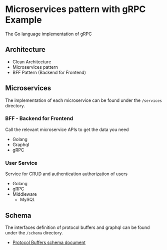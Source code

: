 # Microservices pattern with gRPC Example
The Go language implementation of gRPC

## Architecture
- Clean Architecture
- Microservices pattern
- BFF Pattern (Backend for Frontend)

## Microservices
The implementation of each microservice can be found under the `/services` directory.
### BFF - Backend for Frontend
Call the relevant microservice APIs to get the data you need
- Golang
- Graphql
- gRPC

### User Service
Service for CRUD and authentication authorization of users
- Golang
- gRPC
- Middleware
  - MySQL

## Schema
The interfaces definition of protocol buffers and graphql can be found under the `/schema` directory.

- [Protocol Buffers schema document](https://github.com/hizzuu/grpc-example/tree/main/schema/proto)
